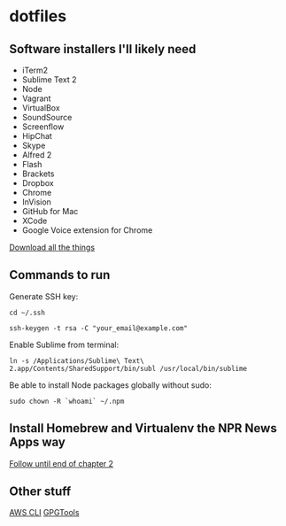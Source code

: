 dotfiles
========

## Software installers I'll likely need

* iTerm2
* Sublime Text 2
* Node
* Vagrant
* VirtualBox
* SoundSource
* Screenflow
* HipChat
* Skype
* Alfred 2
* Flash
* Brackets
* Dropbox
* Chrome
* InVision
* GitHub for Mac
* XCode
* Google Voice extension for Chrome

[Download all the things](https://www.dropbox.com/sh/ahezfzkn9fkp4a6/a1Wey06I2b)

## Commands to run

Generate SSH key:

`cd ~/.ssh`

`ssh-keygen -t rsa -C "your_email@example.com"`

Enable Sublime from terminal:

`ln -s /Applications/Sublime\ Text\ 2.app/Contents/SharedSupport/bin/subl /usr/local/bin/sublime`

Be able to install Node packages globally without sudo:

```
sudo chown -R `whoami` ~/.npm
```

## Install Homebrew and Virtualenv the NPR News Apps way

[Follow until end of chapter 2](http://blog.apps.npr.org/2013/06/06/how-to-setup-a-developers-environment.html)

## Other stuff

[AWS CLI](http://docs.aws.amazon.com/cli/latest/userguide/installing.html#install-bundle-other-os)
[GPGTools](https://gpgtools.org/)
